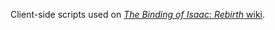 Client-side scripts used on [*The Binding of Isaac: Rebirth* wiki](https://bindingofisaacrebirth.wiki.gg).
